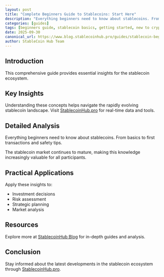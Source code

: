 ```yaml
---
layout: post
title: "Complete Beginners Guide to Stablecoins: Start Here"
description: "Everything beginners need to know about stablecoins. From basics to first transactions and safety tips."
categories: [guides]
tags: [beginners guide, stablecoin basics, getting started, new to crypto]
date: 2025-09-30
canonical_url: https://www.blog.stablecoinhub.pro/guides/stablecoin-beginners-guide/
author: StableCoin Hub Team
---
```


## Introduction

This comprehensive guide provides essential insights for the stablecoin ecosystem.

## Key Insights

Understanding these concepts helps navigate the rapidly evolving stablecoin landscape. Visit [StablecoinHub.pro](https://www.stablecoinhub.pro) for real-time data and tools.

## Detailed Analysis

Everything beginners need to know about stablecoins. From basics to first transactions and safety tips.

The stablecoin market continues to mature, making this knowledge increasingly valuable for all participants.

## Practical Applications

Apply these insights to:
- Investment decisions
- Risk assessment
- Strategic planning
- Market analysis

## Resources

Explore more at [StablecoinHub Blog](https://www.blog.stablecoinhub.pro) for in-depth guides and analysis.

## Conclusion

Stay informed about the latest developments in the stablecoin ecosystem through [StablecoinHub.pro](https://www.stablecoinhub.pro).
